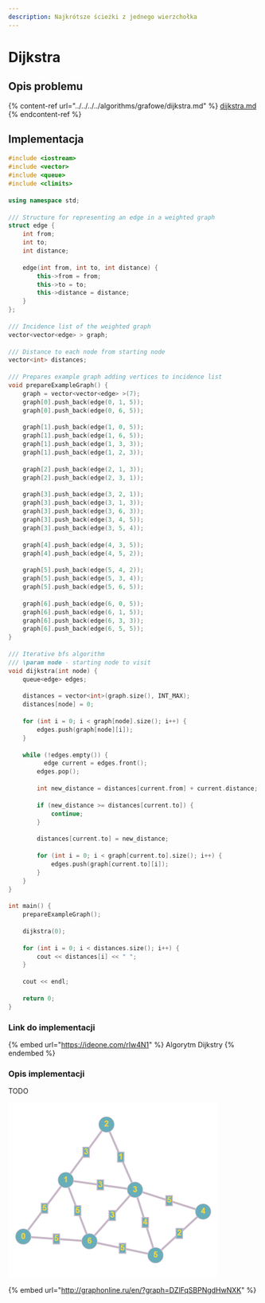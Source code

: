 ```yaml
---
description: Najkrótsze ścieżki z jednego wierzchołka
---
```


# Dijkstra

## Opis problemu

{% content-ref url="../../../../algorithms/grafowe/dijkstra.md" %}
[dijkstra.md](../../../../algorithms/grafowe/dijkstra.md)
{% endcontent-ref %}

## Implementacja

```cpp
#include <iostream>
#include <vector>
#include <queue>
#include <climits>

using namespace std;

/// Structure for representing an edge in a weighted graph
struct edge {
	int from;
	int to;
	int distance;
	
	edge(int from, int to, int distance) {
		this->from = from;
		this->to = to;
		this->distance = distance;
	}
};

/// Incidence list of the weighted graph
vector<vector<edge> > graph;

/// Distance to each node from starting node
vector<int> distances;

/// Prepares example graph adding vertices to incidence list
void prepareExampleGraph() {
    graph = vector<vector<edge> >(7);
    graph[0].push_back(edge(0, 1, 5));
    graph[0].push_back(edge(0, 6, 5));

    graph[1].push_back(edge(1, 0, 5));
    graph[1].push_back(edge(1, 6, 5));
    graph[1].push_back(edge(1, 3, 3));
    graph[1].push_back(edge(1, 2, 3));

    graph[2].push_back(edge(2, 1, 3));
    graph[2].push_back(edge(2, 3, 1));

    graph[3].push_back(edge(3, 2, 1));
    graph[3].push_back(edge(3, 1, 3));
    graph[3].push_back(edge(3, 6, 3));
    graph[3].push_back(edge(3, 4, 5));
    graph[3].push_back(edge(3, 5, 4));

    graph[4].push_back(edge(4, 3, 5));
    graph[4].push_back(edge(4, 5, 2));

    graph[5].push_back(edge(5, 4, 2));
    graph[5].push_back(edge(5, 3, 4));
    graph[5].push_back(edge(5, 6, 5));

    graph[6].push_back(edge(6, 0, 5));
    graph[6].push_back(edge(6, 1, 5));
    graph[6].push_back(edge(6, 3, 3));
    graph[6].push_back(edge(6, 5, 5));
}

/// Iterative bfs algorithm
/// \param node - starting node to visit
void dijkstra(int node) {
    queue<edge> edges;

    distances = vector<int>(graph.size(), INT_MAX);
    distances[node] = 0;

    for (int i = 0; i < graph[node].size(); i++) {
        edges.push(graph[node][i]);
    }

    while (!edges.empty()) {
    	  edge current = edges.front();
        edges.pop();

        int new_distance = distances[current.from] + current.distance;

        if (new_distance >= distances[current.to]) {
            continue;
        }

        distances[current.to] = new_distance;

        for (int i = 0; i < graph[current.to].size(); i++) {
            edges.push(graph[current.to][i]);
        }
    }
}

int main() {
    prepareExampleGraph();

    dijkstra(0);

    for (int i = 0; i < distances.size(); i++) {
        cout << distances[i] << " ";
    }

    cout << endl;

    return 0;
}
```

### Link do implementacji

{% embed url="https://ideone.com/rIw4N1" %}
Algorytm Dijkstry
{% endembed %}

### Opis implementacji

TODO

![Przykładowy graf wykorzystany w implementacji](../../../../.gitbook/assets/example_graph_weighted.png)

{% embed url="http://graphonline.ru/en/?graph=DZlFqSBPNgdHwNXK" %}

